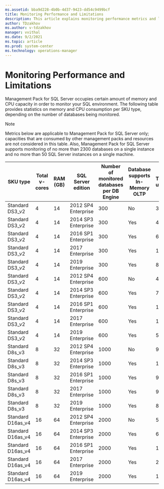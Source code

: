 ```yaml
---
ms.assetid: bba9d228-4b0b-4d37-9423-dd54c9499bcf
title: Monitoring Performance and Limitations
description: This article explains monitoring performance metrics and limitations in Management Pack for SQL Server
author: TDzakhov
ms.author: v-tdzakhov
manager: vvithal
ms.date: 9/2/2021
ms.topic: article
ms.prod: system-center
ms.technology: operations-manager
---
```


# Monitoring Performance and Limitations

Management Pack for SQL Server occupies certain amount of memory and CPU capacity in order to monitor your SQL environment. The following table provides statistics on memory and CPU consumption per SKU type, depending on the number of databases being monitored.

>[!NOTE]
>Metrics below are applicable to Management Pack for SQL Server only; capacities that are consumed by other management packs and resources are not considered in this table. Also, Management Pack for SQL Server supports monitoring of no more than 2300 databases on a single instance and no more than 50 SQL Server instances on a single machine.

|SKU type|Total v-cores|RAM (GB)|SQL Server edition|Number of monitored databases per DB Engine|Database supports In-Memory OLTP|Total CPU utilization|Total memory reserved|
|-|-|-|-|-|-|-|-|
|Standard DS3_v2|4|14|2012 SP4 Enterprise|300|No|3%|36%|
|Standard DS3_v2|4|14|2014 SP3 Enterprise|300|Yes|4%|50%|
|Standard DS3_v2|4|14|2016 SP1 Enterprise|300|Yes|6%|57%|
|Standard DS3_v2|4|14|2017 Enterprise|300|Yes|10%|64%|
|Standard DS3_v2|4|14|2019 Enterprise|300|Yes|8%|64%|
|Standard DS3_v2|4|14|2012 SP4 Enterprise|600|No|4%|50%|
|Standard DS3_v2|4|14|2014 SP3 Enterprise|600|Yes|7%|64%|
|Standard DS3_v2|4|14|2016 SP1 Enterprise|600|Yes|12%|79%|
|Standard DS3_v2|4|14|2017 Enterprise|600|Yes|14%|86%|
|Standard DS3_v2|4|14|2019 Enterprise|600|Yes|51%|88%|
|Standard D8s_v3|8|32|2012 SP4 Enterprise|1000|No|9%|44%|
|Standard D8s_v3|8|32|2014 SP3 Enterprise|1000|Yes|10%|47%|
|Standard D8s_v3|8|32|2016 SP1 Enterprise|1000|Yes|9%|63%|
|Standard D8s_v3|8|32|2017 Enterprise|1000|Yes|9%|72%|
|Standard D8s_v3|8|32|2019 Enterprise|1000|Yes|8%|78%|
|Standard D16as_v4|16|64|2012 SP4 Enterprise|2000|No|5%|19%|
|Standard D16as_v4|16|64|2014 SP3 Enterprise|2000|Yes|60%|25%|
|Standard D16as_v4|16|64|2016 SP1 Enterprise|2000|Yes|11%|70%|
|Standard D16as_v4|16|64|2017 Enterprise|2000|Yes|26%|78%|
|Standard D16as_v4|16|64|2019 Enterprise|2000|Yes|10%|55%|